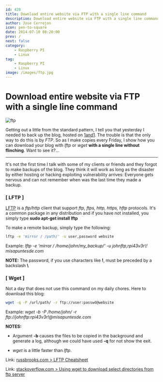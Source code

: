 ```yaml
---
id: 428
title: Download entire website via FTP with a single line command
description: Download entire website via FTP with a single line command
author: Jose Cerrejon
icon: pen-to-square
date: 2014-07-10 08:20:00
prev: /
next: false
category:
    - Raspberry PI
    - Linux
tag:
    - Raspberry PI
    - Linux
image: /images/ftp.jpg
---
```


# Download entire website via FTP with a single line command

![ftp](/images/ftp.jpg)

Getting out a little from the standard pattern, I tell you that yesterday I needed to back up the blog, hosted on [1and1](https://www.1and1.es/?kwk=197391663&ac=OM.WE.WE930K223346T7073a). The trouble is that the only way to do this is by _FTP_. So as I make copies every Friday, I show how you can download your blog with _lftp_ or _wget_ **with a single line without flinching**. Want to see it?...

---

It's not the first time I talk with some of my clients or friends and they forgot to make backups of the blog. They think it will work as long as the disaster by either hosting or hacking exploiting vulnerability arrives: Everyone gets nervous and can not remember when was the last time they made a backup.

### [ LFTP ]

[LFTP](https://lftp.yar.ru/) is a _ftp/http_ client that support _ftp, ftps, http, https, hftp_ protocols. It's a common package in any distribution and if you have not installed, you simply type **sudo apt-get install lftp**

To make a remote backup, simply type the following:

```bash
lftp -e 'mirror / /path/' -u user,password website
```

Example: _lftp -e 'mirror / /home/john/my_backup/' -u johnftp,rpi43v3r\\! misapuntesde.com_

**NOTE:** The password, if you use characters like **!**, must be preceded by a backslash **\\**

### [ Wget ]

Not a day that does not use this command on my daily chores. Here to download this blog:

```bash
wget -q -P /url/path/ -r ftp://user:passwd@website
```

Example: _wget -b -P /home/john/ -r ftp://johnftp:rpi43v3r\!@misapuntesde.com_

**NOTES:**

-   Argument **-b** causes the files to be copied in the background and generate a log, although we could have used **-q** for not show the exit.

-   _wget_ is a little faster than _lftp_.

Link: [russbrooks.com > LFTP Cheatsheet](https://russbrooks.com/2010/11/19/lftp-cheetsheet)

Link: [stackoverflow.com > Using wget to download select directories from ftp server](https://stackoverflow.com/questions/20751286/using-wget-to-download-select-directories-from-ftp-server)
